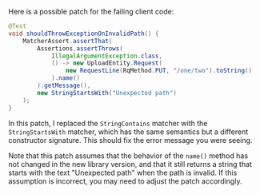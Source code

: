Here is a possible patch for the failing client code:

```java
@Test
void shouldThrowExceptionOnInvalidPath() {
    MatcherAssert.assertThat(
        Assertions.assertThrows(
            IllegalArgumentException.class,
            () -> new UploadEntity.Request(
                new RequestLine(RqMethod.PUT, "/one/two").toString()
            ).name()
        ).getMessage(),
        new StringStartsWith("Unexpected path")
    );
}
```

In this patch, I replaced the `StringContains` matcher with the `StringStartsWith` matcher, which has the same semantics but a different constructor signature. This should fix the error message you were seeing.

Note that this patch assumes that the behavior of the `name()` method has not changed in the new library version, and that it still returns a string that starts with the text "Unexpected path" when the path is invalid. If this assumption is incorrect, you may need to adjust the patch accordingly.